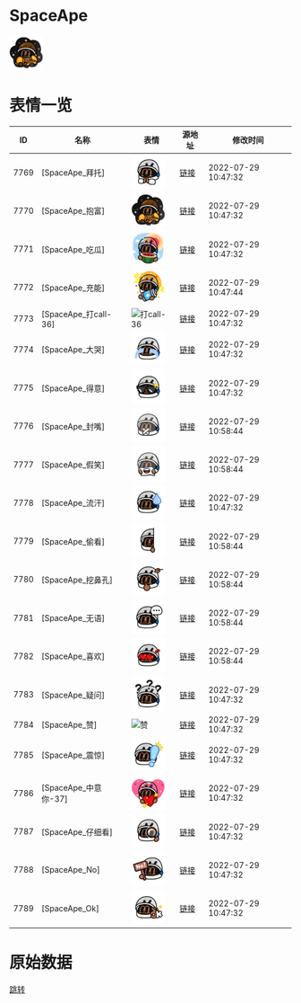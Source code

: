 # SpaceApe

<img src="./cover.png" height="60" alt="cover" />

# 表情一览

|ID|名称|表情|源地址|修改时间|
|----|----|----|----|----|
|7769|[SpaceApe_拜托]|<img src="./pic/007769_%5BSpaceApe_拜托%5D.png" height="60" alt="拜托"/>|[链接](http://i0.hdslb.com/bfs/emote/b5a993bd0ae2b2f7f5562cb433077e87a8986ac1.png)|2022-07-29 10:47:32|
|7770|[SpaceApe_抱富]|<img src="./pic/007770_%5BSpaceApe_抱富%5D.png" height="60" alt="抱富"/>|[链接](http://i0.hdslb.com/bfs/emote/aec371c249495a868b8a5c77cf460c1e3f9465f9.png)|2022-07-29 10:47:32|
|7771|[SpaceApe_吃瓜]|<img src="./pic/007771_%5BSpaceApe_吃瓜%5D.png" height="60" alt="吃瓜"/>|[链接](http://i0.hdslb.com/bfs/emote/40afdaf09df1862d228aec339c00168f3023df48.png)|2022-07-29 10:47:32|
|7772|[SpaceApe_充能]|<img src="./pic/007772_%5BSpaceApe_充能%5D.png" height="60" alt="充能"/>|[链接](http://i0.hdslb.com/bfs/emote/f6ee6242cddfef6907edcb161007fecf95528647.png)|2022-07-29 10:47:44|
|7773|[SpaceApe_打call-36]|<img src="./pic/007773_%5BSpaceApe_打call-36%5D.png" height="60" alt="打call-36"/>|[链接](http://i0.hdslb.com/bfs/emote/20eca773121d26b4cf3935f2f5a27a1290fc6322.png)|2022-07-29 10:47:32|
|7774|[SpaceApe_大哭]|<img src="./pic/007774_%5BSpaceApe_大哭%5D.png" height="60" alt="大哭"/>|[链接](http://i0.hdslb.com/bfs/emote/c1c21953da5d7dee5ee5d28cf2bdba172ab91978.png)|2022-07-29 10:47:32|
|7775|[SpaceApe_得意]|<img src="./pic/007775_%5BSpaceApe_得意%5D.png" height="60" alt="得意"/>|[链接](http://i0.hdslb.com/bfs/emote/bdf2e3978de3b44c1adc4baa6c744d4dd430cee4.png)|2022-07-29 10:47:32|
|7776|[SpaceApe_封嘴]|<img src="./pic/007776_%5BSpaceApe_封嘴%5D.png" height="60" alt="封嘴"/>|[链接](http://i0.hdslb.com/bfs/emote/e26a2b8adeed5c9f6bf3a04db00016da6cb11105.png)|2022-07-29 10:58:44|
|7777|[SpaceApe_假笑]|<img src="./pic/007777_%5BSpaceApe_假笑%5D.png" height="60" alt="假笑"/>|[链接](http://i0.hdslb.com/bfs/emote/5143706c2363b6d1e2ca95762ff24e9b67463392.png)|2022-07-29 10:58:44|
|7778|[SpaceApe_流汗]|<img src="./pic/007778_%5BSpaceApe_流汗%5D.png" height="60" alt="流汗"/>|[链接](http://i0.hdslb.com/bfs/emote/3dd68b0c262094cef233430d1f2ba30641b47ba1.png)|2022-07-29 10:47:32|
|7779|[SpaceApe_偷看]|<img src="./pic/007779_%5BSpaceApe_偷看%5D.png" height="60" alt="偷看"/>|[链接](http://i0.hdslb.com/bfs/emote/05d9b784a6fbaee3bd57ef65cc4b5912521e2ffe.png)|2022-07-29 10:58:44|
|7780|[SpaceApe_挖鼻孔]|<img src="./pic/007780_%5BSpaceApe_挖鼻孔%5D.png" height="60" alt="挖鼻孔"/>|[链接](http://i0.hdslb.com/bfs/emote/da0ccaf6df503b55eb4819e7ddd59fac4183076a.png)|2022-07-29 10:58:44|
|7781|[SpaceApe_无语]|<img src="./pic/007781_%5BSpaceApe_无语%5D.png" height="60" alt="无语"/>|[链接](http://i0.hdslb.com/bfs/emote/2f4e8514597304bb8c79254aa1c1693831c6c0df.png)|2022-07-29 10:58:44|
|7782|[SpaceApe_喜欢]|<img src="./pic/007782_%5BSpaceApe_喜欢%5D.png" height="60" alt="喜欢"/>|[链接](http://i0.hdslb.com/bfs/emote/589ed7cc195cfe2aba594582701e8db32cba5bdb.png)|2022-07-29 10:58:44|
|7783|[SpaceApe_疑问]|<img src="./pic/007783_%5BSpaceApe_疑问%5D.png" height="60" alt="疑问"/>|[链接](http://i0.hdslb.com/bfs/emote/72b2a4d1e49ec927d4ea5b08880613de848d4573.png)|2022-07-29 10:47:32|
|7784|[SpaceApe_赞]|<img src="./pic/007784_%5BSpaceApe_赞%5D.png" height="60" alt="赞"/>|[链接](http://i0.hdslb.com/bfs/emote/0cfcb76e3eb68c6e4e8756d5f93d3a6699646416.png)|2022-07-29 10:47:32|
|7785|[SpaceApe_震惊]|<img src="./pic/007785_%5BSpaceApe_震惊%5D.png" height="60" alt="震惊"/>|[链接](http://i0.hdslb.com/bfs/emote/6d5b644be2e40d64b08768ed836ed846f64ef217.png)|2022-07-29 10:47:32|
|7786|[SpaceApe_中意你-37]|<img src="./pic/007786_%5BSpaceApe_中意你-37%5D.png" height="60" alt="中意你-37"/>|[链接](http://i0.hdslb.com/bfs/emote/fe6007f64951e66c3aa722729c1bcd89a514fa99.png)|2022-07-29 10:47:32|
|7787|[SpaceApe_仔细看]|<img src="./pic/007787_%5BSpaceApe_仔细看%5D.png" height="60" alt="仔细看"/>|[链接](http://i0.hdslb.com/bfs/emote/55a7290404e126f07773f3f924e05d2aaff0c273.png)|2022-07-29 10:47:32|
|7788|[SpaceApe_No]|<img src="./pic/007788_%5BSpaceApe_No%5D.png" height="60" alt="No"/>|[链接](http://i0.hdslb.com/bfs/emote/830892121a58e54da65feb258a6b75e00d70344c.png)|2022-07-29 10:47:32|
|7789|[SpaceApe_Ok]|<img src="./pic/007789_%5BSpaceApe_Ok%5D.png" height="60" alt="Ok"/>|[链接](http://i0.hdslb.com/bfs/emote/8e8712fa07049b7a0330da0dad03b696e70e14fa.png)|2022-07-29 10:47:32|

# 原始数据

[跳转](./raw.json)

